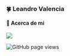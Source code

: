 ### 🍀 Leandro Valencia

#### 👋 Acerca de mi 


![](./dancing-gopher.gif)

<img src="https://komarev.com/ghpvc/?username=angelofallars&color=45707a&style=flat-square" alt="GitHub page views">
